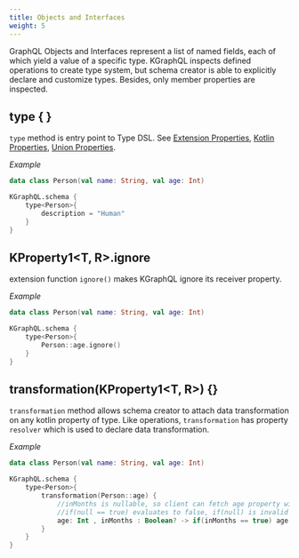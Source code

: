 ```yaml
---
title: Objects and Interfaces
weight: 5
---
```


GraphQL Objects and Interfaces represent a list of named fields, each of which yield a value of a specific type. KGraphQL inspects defined operations to create type system, but schema creator is able to explicitly declare and customize types. Besides, only member properties are inspected.

## type { }
`type` method is entry point to Type DSL. See [Extension Properties](/docs/reference/type-system/objects-and-interfaces/extension-properties), [Kotlin Properties](/docs/reference/type-system/objects-and-interfaces/kotlin-properties), [Union Properties](/docs/reference/type-system/objects-and-interfaces/union-properties).

*Example*
```kotlin
data class Person(val name: String, val age: Int)

KGraphQL.schema {
    type<Person>{
        description = "Human"
    }
}
```

## KProperty1<T, R>.ignore
extension function `ignore()` makes KGraphQL ignore its receiver property.

*Example*

```kotlin
data class Person(val name: String, val age: Int)

KGraphQL.schema {
    type<Person>{
        Person::age.ignore()
    }
}
```

## transformation(KProperty1<T, R>) {}

`transformation` method allows schema creator to attach data transformation on any kotlin property of type. Like operations, `transformation` has property `resolver` which is used to declare data transformation.

*Example*

```kotlin
data class Person(val name: String, val age: Int)

KGraphQL.schema {
    type<Person>{
        transformation(Person::age) {
            //inMonths is nullable, so client can fetch age property without passing any value to this argument
            //if(null == true) evaluates to false, if(null) is invalid kotlin code
            age: Int , inMonths : Boolean? -> if(inMonths == true) age * 12 else age
        }
    }
}
```
